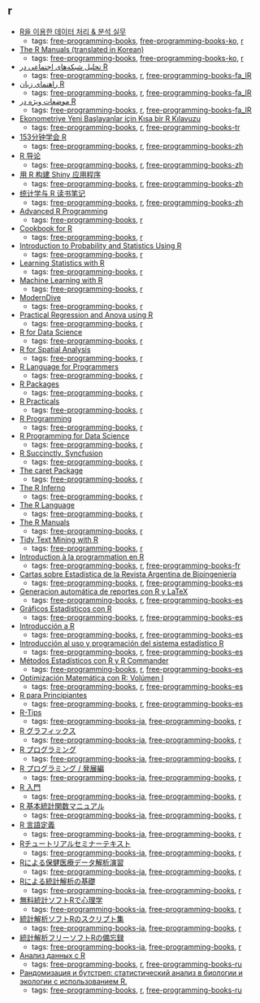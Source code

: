 r 
---
* [R을 이용한 데이터 처리 & 분석 실무](http://r4pda.co.kr)
    * tags: [free-programming-books](../tags/free-programming-books.md), [free-programming-books-ko](../tags/free-programming-books-ko.md), [r](../tags/r.md)
* [The R Manuals (translated in Korean)](http://www.openstatistics.net)
    * tags: [free-programming-books](../tags/free-programming-books.md), [free-programming-books-ko](../tags/free-programming-books-ko.md), [r](../tags/r.md)
* [تحلیل شبکه‌های اجتماعی در R](http://cran.r-project.org/doc/contrib/Raeesi-SNA_in_R_in_Farsi.pdf)
    * tags: [free-programming-books](../tags/free-programming-books.md), [r](../tags/r.md), [free-programming-books-fa_IR](../tags/free-programming-books-fa_IR.md)
* [راهنمای زبان R](http://cran.r-project.org/doc/contrib/Mousavi-R-lang_in_Farsi.pdf)
    * tags: [free-programming-books](../tags/free-programming-books.md), [r](../tags/r.md), [free-programming-books-fa_IR](../tags/free-programming-books-fa_IR.md)
* [موضعات ویژه در R](http://cran.r-project.org/doc/contrib/Mousavi-R_topics_in_Farsi.pdf)
    * tags: [free-programming-books](../tags/free-programming-books.md), [r](../tags/r.md), [free-programming-books-fa_IR](../tags/free-programming-books-fa_IR.md)
* [Ekonometriye Yeni Başlayanlar için Kısa bir R Kılavuzu](https://github.com/emraher/eybkbrk)
    * tags: [free-programming-books](../tags/free-programming-books.md), [r](../tags/r.md), [free-programming-books-tr](../tags/free-programming-books-tr.md)
* [153分钟学会 R](http://cran.r-project.org/doc/contrib/Liu-FAQ.pdf)
    * tags: [free-programming-books](../tags/free-programming-books.md), [r](../tags/r.md), [free-programming-books-zh](../tags/free-programming-books-zh.md)
* [R 导论](http://cran.r-project.org/doc/contrib/Ding-R-intro_cn.pdf)
    * tags: [free-programming-books](../tags/free-programming-books.md), [r](../tags/r.md), [free-programming-books-zh](../tags/free-programming-books-zh.md)
* [用 R 构建 Shiny 应用程序](http://yanping.me/shiny-tutorial/)
    * tags: [free-programming-books](../tags/free-programming-books.md), [r](../tags/r.md), [free-programming-books-zh](../tags/free-programming-books-zh.md)
* [统计学与 R 读书笔记](http://cran.r-project.org/doc/contrib/Xu-Statistics_and_R.pdf)
    * tags: [free-programming-books](../tags/free-programming-books.md), [r](../tags/r.md), [free-programming-books-zh](../tags/free-programming-books-zh.md)
* [Advanced R Programming](http://adv-r.had.co.nz)
    * tags: [free-programming-books](../tags/free-programming-books.md), [r](../tags/r.md)
* [Cookbook for R](http://www.cookbook-r.com)
    * tags: [free-programming-books](../tags/free-programming-books.md), [r](../tags/r.md)
* [Introduction to Probability and Statistics Using R](http://cran.r-project.org/web/packages/IPSUR/vignettes/IPSUR.pdf)
    * tags: [free-programming-books](../tags/free-programming-books.md), [r](../tags/r.md)
* [Learning Statistics with R](http://health.adelaide.edu.au/psychology/ccs/teaching/lsr)
    * tags: [free-programming-books](../tags/free-programming-books.md), [r](../tags/r.md)
* [Machine Learning with R](https://www.packtpub.com/packt/free-ebook/r-machine-learning)
    * tags: [free-programming-books](../tags/free-programming-books.md), [r](../tags/r.md)
* [ModernDive](https://ismayc.github.io/moderndiver-book/)
    * tags: [free-programming-books](../tags/free-programming-books.md), [r](../tags/r.md)
* [Practical Regression and Anova using R](http://cran.r-project.org/doc/contrib/Faraway-PRA.pdf)
    * tags: [free-programming-books](../tags/free-programming-books.md), [r](../tags/r.md)
* [R for Data Science](http://r4ds.had.co.nz)
    * tags: [free-programming-books](../tags/free-programming-books.md), [r](../tags/r.md)
* [R for Spatial Analysis](http://www.columbia.edu/~cjd11/charles_dimaggio/DIRE/resources/spatialEpiBook.pdf)
    * tags: [free-programming-books](../tags/free-programming-books.md), [r](../tags/r.md)
* [R Language for Programmers](http://www.johndcook.com/blog/r_language_for_programmers)
    * tags: [free-programming-books](../tags/free-programming-books.md), [r](../tags/r.md)
* [R Packages](http://r-pkgs.had.co.nz)
    * tags: [free-programming-books](../tags/free-programming-books.md), [r](../tags/r.md)
* [R Practicals](http://www.columbia.edu/~cjd11/charles_dimaggio/DIRE/resources/R/practicalsBookNoAns.pdf)
    * tags: [free-programming-books](../tags/free-programming-books.md), [r](../tags/r.md)
* [R Programming](https://en.wikibooks.org/wiki/R_Programming)
    * tags: [free-programming-books](../tags/free-programming-books.md), [r](../tags/r.md)
* [R Programming for Data Science](https://leanpub.com/rprogramming)
    * tags: [free-programming-books](../tags/free-programming-books.md), [r](../tags/r.md)
* [R Succinctly, Syncfusion](https://www.syncfusion.com/resources/techportal/ebooks/rsuccinctly)
    * tags: [free-programming-books](../tags/free-programming-books.md), [r](../tags/r.md)
* [The caret Package](http://topepo.github.io/caret/index.html)
    * tags: [free-programming-books](../tags/free-programming-books.md), [r](../tags/r.md)
* [The R Inferno](http://www.burns-stat.com/pages/Tutor/R_inferno.pdf)
    * tags: [free-programming-books](../tags/free-programming-books.md), [r](../tags/r.md)
* [The R Language](http://stat.ethz.ch/R-manual/R-patched/doc/html)
    * tags: [free-programming-books](../tags/free-programming-books.md), [r](../tags/r.md)
* [The R Manuals](http://cran.r-project.org/manuals.html)
    * tags: [free-programming-books](../tags/free-programming-books.md), [r](../tags/r.md)
* [Tidy Text Mining with R](http://tidytextmining.com)
    * tags: [free-programming-books](../tags/free-programming-books.md), [r](../tags/r.md)
* [Introduction à la programmation en R](http://cran.r-project.org/doc/contrib/Goulet_introduction_programmation_R.pdf)
    * tags: [free-programming-books](../tags/free-programming-books.md), [r](../tags/r.md), [free-programming-books-fr](../tags/free-programming-books-fr.md)
* [Cartas sobre Estadística de la Revista Argentina de Bioingeniería](http://cran.r-project.org/doc/contrib/Risk-Cartas-sobre-Estadistica.pdf)
    * tags: [free-programming-books](../tags/free-programming-books.md), [r](../tags/r.md), [free-programming-books-es](../tags/free-programming-books-es.md)
* [Generacion automática de reportes con R y LaTeX](http://cran.r-project.org/doc/contrib/Rivera-Tutorial_Sweave.pdf)
    * tags: [free-programming-books](../tags/free-programming-books.md), [r](../tags/r.md), [free-programming-books-es](../tags/free-programming-books-es.md)
* [Gráficos Estadísticos con R](http://cran.r-project.org/doc/contrib/grafi3.pdf)
    * tags: [free-programming-books](../tags/free-programming-books.md), [r](../tags/r.md), [free-programming-books-es](../tags/free-programming-books-es.md)
* [Introducción a R](http://cran.r-project.org/doc/contrib/R-intro-1.1.0-espanol.1.pdf)
    * tags: [free-programming-books](../tags/free-programming-books.md), [r](../tags/r.md), [free-programming-books-es](../tags/free-programming-books-es.md)
* [Introducción al uso y programación del sistema estadístico R](http://cran.r-project.org/doc/contrib/curso-R.Diaz-Uriarte.pdf)
    * tags: [free-programming-books](../tags/free-programming-books.md), [r](../tags/r.md), [free-programming-books-es](../tags/free-programming-books-es.md)
* [Métodos Estadísticos con R y R Commander](http://cran.r-project.org/doc/contrib/Saez-Castillo-RRCmdrv21.pdf)
    * tags: [free-programming-books](../tags/free-programming-books.md), [r](../tags/r.md), [free-programming-books-es](../tags/free-programming-books-es.md)
* [Optimización Matemática con R: Volúmen I](http://cran.r-project.org/doc/contrib/Optimizacion_Matematica_con_R_Volumen_I.pdf)
    * tags: [free-programming-books](../tags/free-programming-books.md), [r](../tags/r.md), [free-programming-books-es](../tags/free-programming-books-es.md)
* [R para Principiantes](http://cran.r-project.org/doc/contrib/rdebuts_es.pdf)
    * tags: [free-programming-books](../tags/free-programming-books.md), [r](../tags/r.md), [free-programming-books-es](../tags/free-programming-books-es.md)
* [R-Tips](http://cse.naro.affrc.go.jp/takezawa/r-tips/r2.html)
    * tags: [free-programming-books-ja](../tags/free-programming-books-ja.md), [free-programming-books](../tags/free-programming-books.md), [r](../tags/r.md)
* [R グラフィックス](http://stat.biopapyrus.net/graph/)
    * tags: [free-programming-books-ja](../tags/free-programming-books-ja.md), [free-programming-books](../tags/free-programming-books.md), [r](../tags/r.md)
* [R プログラミング](http://stat.biopapyrus.net/r/)
    * tags: [free-programming-books-ja](../tags/free-programming-books-ja.md), [free-programming-books](../tags/free-programming-books.md), [r](../tags/r.md)
* [R プログラミング / 発展編](http://stat.biopapyrus.net/dev/)
    * tags: [free-programming-books-ja](../tags/free-programming-books-ja.md), [free-programming-books](../tags/free-programming-books.md), [r](../tags/r.md)
* [R 入門](http://cran.r-project.org/doc/contrib/manuals-jp/R-intro-170.jp.pdf)
    * tags: [free-programming-books-ja](../tags/free-programming-books-ja.md), [free-programming-books](../tags/free-programming-books.md), [r](../tags/r.md)
* [R 基本統計関数マニュアル](http://cran.r-project.org/doc/contrib/manuals-jp/Mase-Rstatman.pdf)
    * tags: [free-programming-books-ja](../tags/free-programming-books-ja.md), [free-programming-books](../tags/free-programming-books.md), [r](../tags/r.md)
* [R 言語定義](http://cran.r-project.org/doc/contrib/manuals-jp/R-lang.jp.v110.pdf)
    * tags: [free-programming-books-ja](../tags/free-programming-books-ja.md), [free-programming-books](../tags/free-programming-books.md), [r](../tags/r.md)
* [Rチュートリアルセミナーテキスト](http://psycho.edu.yamaguchi-u.ac.jp/?page_id=626)
    * tags: [free-programming-books-ja](../tags/free-programming-books-ja.md), [free-programming-books](../tags/free-programming-books.md), [r](../tags/r.md)
* [Rによる保健医療データ解析演習](http://minato.sip21c.org/msb/medstatbook.pdf)
    * tags: [free-programming-books-ja](../tags/free-programming-books-ja.md), [free-programming-books](../tags/free-programming-books.md), [r](../tags/r.md)
* [Rによる統計解析の基礎](http://minato.sip21c.org/statlib/stat.pdf)
    * tags: [free-programming-books-ja](../tags/free-programming-books-ja.md), [free-programming-books](../tags/free-programming-books.md), [r](../tags/r.md)
* [無料統計ソフトRで心理学](http://blue.zero.jp/yokumura/Rhtml/Haebera2002.html)
    * tags: [free-programming-books-ja](../tags/free-programming-books-ja.md), [free-programming-books](../tags/free-programming-books.md), [r](../tags/r.md)
* [統計解析ソフトRのスクリプト集](http://psych.educa.nagoya-u.ac.jp/doc/Rscripts_ishii.pdf)
    * tags: [free-programming-books-ja](../tags/free-programming-books-ja.md), [free-programming-books](../tags/free-programming-books.md), [r](../tags/r.md)
* [統計解析フリーソフトRの備忘録](http://cse.naro.affrc.go.jp/takezawa/r-tips.pdf)
    * tags: [free-programming-books-ja](../tags/free-programming-books-ja.md), [free-programming-books](../tags/free-programming-books.md), [r](../tags/r.md)
* [Анализ данных с R](http://www.inp.nsk.su/~baldin/DataAnalysis/index.html)
    * tags: [free-programming-books](../tags/free-programming-books.md), [r](../tags/r.md), [free-programming-books-ru](../tags/free-programming-books-ru.md)
* [Рандомизация и бутстреп: статистический анализ в биологии и экологии с использованием R.](http://www.ievbras.ru/ecostat/Kiril/Article/A32/Starb.pdf)
    * tags: [free-programming-books](../tags/free-programming-books.md), [r](../tags/r.md), [free-programming-books-ru](../tags/free-programming-books-ru.md)
